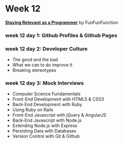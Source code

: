 # Week 12

**[Staying Relevant as a Programmer](https://www.youtube.com/watch?v=ZZUY37RQS-k)** by FunFunFunction

### week 12 day 1: Github Profiles & Github Pages

### week 12 day 2: Developer Culture
* The good and the bad
* What we can to do improve it
* Breaking stereotypes

### week 12 day 3: Mock Interviews

* Computer Science Fundamentals
* Front-End Development with HTML5 & CSS3
* Back-End Development with Ruby
* Using Ruby on Rails
* Front-End Javascript with jQuery & AngularJS
* Back-End Javascript with Node.js
* Extending Node.js with Express
* Persisting Data with Databases
* Version Control with Git & Github
